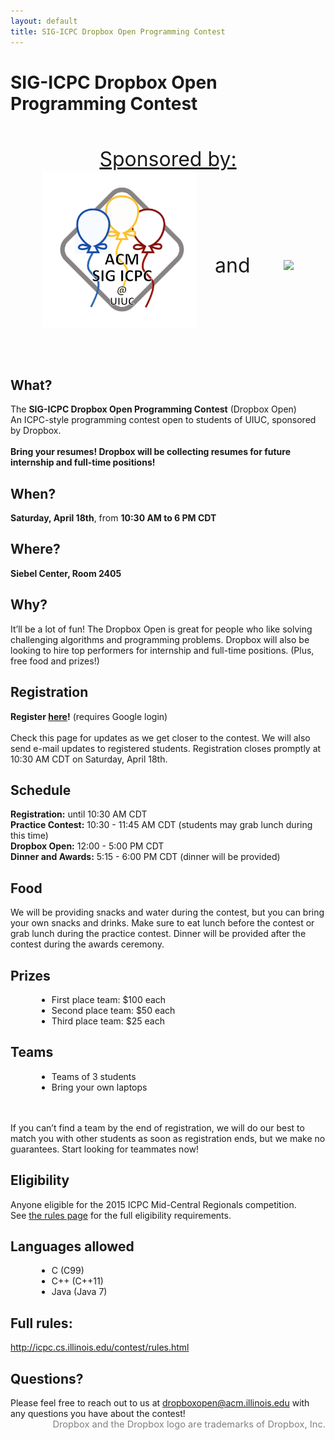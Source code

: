 ```yaml
---
layout: default
title: SIG-ICPC Dropbox Open Programming Contest
---
```


<h1 class="title">SIG-ICPC Dropbox Open Programming Contest</h1>
<br><br>

<center>
<div><span class="title" style="font-size:24pt"><u>Sponsored by:</u></span></div>
<div class="logos">
<img src="/assets/images/logo.png" height="250" style="vertical-align:middle;margin-right:25px;margin-top:0px;margin-bottom:50px"/>
<span class="title" style="vertical-align:middle;font-size:24pt">and</span>
<img src="https://cf.dropboxstatic.com/static/images/brand/logotype-vflFbF9pY.png" style="vertical-align:middle;margin-bottom:100px;margin-top:100px;margin-left:50px;"/>
</div>
</center>


<div class="item">
    <h2 class="title">What?</h2>
    <div>
      The <b>SIG-ICPC Dropbox Open Programming Contest</b> (Dropbox Open)
      <br>
      An ICPC-style programming contest open to students of UIUC, sponsored by Dropbox.
      <br><br>
      <b>Bring your resumes! Dropbox will be collecting resumes for future internship and full-time positions!</b>
    </div>
</div>

<div class="item">
    <h2 class="title">When?</h2>
    <div>
      <b>Saturday, April 18th</b>, from <b>10:30 AM to 6 PM CDT</b>
    </div>
</div>

<div class="item">
    <h2 class="title">Where?</h2>
    <div>
      <b>Siebel Center, Room 2405</b>
    </div>
</div>

<div class="item">
    <h2 class="title">Why?</h2>
    <div>
      It’ll be a lot of fun! The Dropbox Open is great for people who like solving challenging algorithms and programming problems. Dropbox will also be looking to hire top performers for internship and full-time positions. (Plus, free food and prizes!)
    </div>
</div>

<div class="item">
    <h2 class="title">Registration</h2>
    <div>
      <b>Register <a class="contest" href="/contest/register.html">here</a>!</b> (requires Google login)
      <br><br>
      Check this page for updates as we get closer to the contest. We will also send e-mail updates to registered students. Registration closes promptly at 10:30 AM CDT on Saturday, April 18th.
    </div>
</div>

<div class="item">
    <h2 class="title">Schedule</h2>
    <div>
      <b>Registration:</b> until 10:30 AM CDT<br>
      <b>Practice Contest:</b> 10:30 - 11:45 AM CDT (students may grab lunch during this time)<br>
      <b>Dropbox Open:</b> 12:00 - 5:00 PM CDT<br>
      <b>Dinner and Awards:</b> 5:15 - 6:00 PM CDT (dinner will be provided)<br>
   </div>
</div>

<div class="item">
    <h2 class="title">Food</h2>
    <div>
      We will be providing snacks and water during the contest, but you can bring your own snacks and drinks. Make sure to eat lunch before the contest or grab lunch during the practice contest. Dinner will be provided after the contest during the awards ceremony.
    </div>
</div>

<div class="item">
    <h2 class="title">Prizes</h2>
    <div>
      <ul style="margin-left:3em">
        <li>First place team: $100 each</li>
        <li>Second place team: $50 each</li>
        <li>Third place team: $25 each</li>
      </ul>
    </div>
</div>

<div class="item">
    <h2 class="title">Teams</h2>
    <div>
      <ul style="margin-left:3em">
        <li>Teams of 3 students</li>
        <li>Bring your own laptops</li>
      </ul>
      <br><br>
      If you can’t find a team by the end of registration, we will do our best to match you with other students as soon as registration ends, but we make no guarantees. Start looking for teammates now!
    </div>
</div>

<div class="item">
    <h2 class="title">Eligibility</h2>
    <div>
      Anyone eligible for the 2015 ICPC Mid-Central Regionals competition.
      <br>
      See <a class="contest" href="/contest/rules.html#Eligibility">the rules page</a> for the full eligibility requirements.
    </div>
</div>

<div class="item">
    <h2 class="title">Languages allowed</h2>
    <div>
      <ul style="margin-left:3em">
        <li>C (C99)</li>
        <li>C++ (C++11)</li>
        <li>Java (Java 7)</li>
      </ul>
   </div>
</div>

<div class="item">
    <h2 class="title">Full rules:</h2>
    <div>
      <a class="contest" href="/contest/rules.html">http://icpc.cs.illinois.edu/contest/rules.html</a>
    </div>
</div>

<div class="item">
  <h2 class="title">Questions?</h2>
  <div>
    Please feel free to reach out to us at <a class="contest" href="mailto:dropboxopen@acm.illinois.edu">dropboxopen@acm.illinois.edu</a> with any questions you have about the contest!
  </div>
</div>

<div style="text-align:right;color:gray;font-size:11pt">
Dropbox and the Dropbox logo are trademarks of Dropbox, Inc.
</div>
